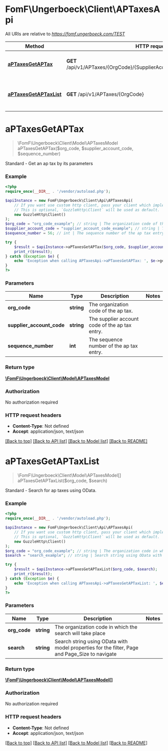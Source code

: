 # FomF\Ungerboeck\Client\APTaxesApi

All URIs are relative to *https://fomf.ungerboeck.com/TEST*

Method | HTTP request | Description
------------- | ------------- | -------------
[**aPTaxesGetAPTax**](APTaxesApi.md#aPTaxesGetAPTax) | **GET** /api/v1/APTaxes/{OrgCode}/{SupplierAccountCode}/{SequenceNumber} | Standard - Get an ap tax by its parameters
[**aPTaxesGetAPTaxList**](APTaxesApi.md#aPTaxesGetAPTaxList) | **GET** /api/v1/APTaxes/{OrgCode} | Standard - Search for ap taxes using OData.


# **aPTaxesGetAPTax**
> \FomF\Ungerboeck\Client\Model\APTaxesModel aPTaxesGetAPTax($org_code, $supplier_account_code, $sequence_number)

Standard - Get an ap tax by its parameters

### Example
```php
<?php
require_once(__DIR__ . '/vendor/autoload.php');

$apiInstance = new FomF\Ungerboeck\Client\Api\APTaxesApi(
    // If you want use custom http client, pass your client which implements `GuzzleHttp\ClientInterface`.
    // This is optional, `GuzzleHttp\Client` will be used as default.
    new GuzzleHttp\Client()
);
$org_code = "org_code_example"; // string | The organization code of the ap tax.
$supplier_account_code = "supplier_account_code_example"; // string | The supplier account code of the ap tax entry.
$sequence_number = 56; // int | The sequence number of the ap tax entry.

try {
    $result = $apiInstance->aPTaxesGetAPTax($org_code, $supplier_account_code, $sequence_number);
    print_r($result);
} catch (Exception $e) {
    echo 'Exception when calling APTaxesApi->aPTaxesGetAPTax: ', $e->getMessage(), PHP_EOL;
}
?>
```

### Parameters

Name | Type | Description  | Notes
------------- | ------------- | ------------- | -------------
 **org_code** | **string**| The organization code of the ap tax. |
 **supplier_account_code** | **string**| The supplier account code of the ap tax entry. |
 **sequence_number** | **int**| The sequence number of the ap tax entry. |

### Return type

[**\FomF\Ungerboeck\Client\Model\APTaxesModel**](../Model/APTaxesModel.md)

### Authorization

No authorization required

### HTTP request headers

 - **Content-Type**: Not defined
 - **Accept**: application/json, text/json

[[Back to top]](#) [[Back to API list]](../../README.md#documentation-for-api-endpoints) [[Back to Model list]](../../README.md#documentation-for-models) [[Back to README]](../../README.md)

# **aPTaxesGetAPTaxList**
> \FomF\Ungerboeck\Client\Model\APTaxesModel[] aPTaxesGetAPTaxList($org_code, $search)

Standard - Search for ap taxes using OData.

### Example
```php
<?php
require_once(__DIR__ . '/vendor/autoload.php');

$apiInstance = new FomF\Ungerboeck\Client\Api\APTaxesApi(
    // If you want use custom http client, pass your client which implements `GuzzleHttp\ClientInterface`.
    // This is optional, `GuzzleHttp\Client` will be used as default.
    new GuzzleHttp\Client()
);
$org_code = "org_code_example"; // string | The organization code in which the search will take place
$search = "search_example"; // string | Search string using OData with model properties for the filter, Page and Page_Size to navigate

try {
    $result = $apiInstance->aPTaxesGetAPTaxList($org_code, $search);
    print_r($result);
} catch (Exception $e) {
    echo 'Exception when calling APTaxesApi->aPTaxesGetAPTaxList: ', $e->getMessage(), PHP_EOL;
}
?>
```

### Parameters

Name | Type | Description  | Notes
------------- | ------------- | ------------- | -------------
 **org_code** | **string**| The organization code in which the search will take place |
 **search** | **string**| Search string using OData with model properties for the filter, Page and Page_Size to navigate |

### Return type

[**\FomF\Ungerboeck\Client\Model\APTaxesModel[]**](../Model/APTaxesModel.md)

### Authorization

No authorization required

### HTTP request headers

 - **Content-Type**: Not defined
 - **Accept**: application/json, text/json

[[Back to top]](#) [[Back to API list]](../../README.md#documentation-for-api-endpoints) [[Back to Model list]](../../README.md#documentation-for-models) [[Back to README]](../../README.md)

